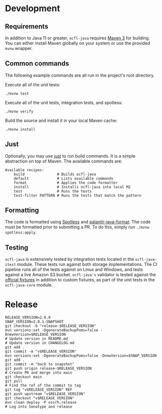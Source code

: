 # Development

## Requirements

In addition to Java 11 or greater, `ocfl-java` requires [Maven
3](https://maven.apache.org/index.html) for building. You can either
install Maven globally on your system or use the provided `mvnw`
wrapper.

## Common commands

The following example commands are all run in the
project's root directory.

Execute all of the unit tests:

``` shell
./mvnw test
```

Execute all of the unit tests, integration tests, and spotless:

``` shell
./mvnw verify
```

Build the source and install it in your local Maven cache:

``` shell
./mvnw install
```

## Just

Optionally, you may use [just](https://just.systems/) to run build
commands. It is a simple abstraction on top of Maven. The available
commands are:

``` 
Available recipes:
    build               # Builds ocfl-java
    default             # Lists available commands
    format              # Applies the code formatter
    install             # Installs ocfl-java into local M2
    test                # Runs the tests
    test-filter PATTERN # Runs the tests that match the pattern
```

## Formatting

The code is formatted using
[Spotless](https://github.com/diffplug/spotless) and
[palantir-java-format](https://github.com/palantir/palantir-java-format).
The code must be formatted prior to submitting a PR. To do this,
simply run `./mvnw spotless:apply`.

## Testing

`ocfl-java` is extensively tested by integration tests located in the
`ocfl-java-itest` module. These tests run against both storage
implementations. The CI pipeline runs all of the tests against on
Linux and Windows, and tests against a live Amazon S3 bucket.
`ocfl-java's` validator is tested against the [official
fixtures](https://github.com/ocfl/fixtures) in addition to custom
fixtures, as part of the unit tests in the `ocfl-java-core` module.

# Release

``` shell
RELEASE_VERSION=2.0.0
SNAP_VERSION=2.0.1-SNAPSHOT
git checkout -b "release-$RELEASE_VERSION"
mvn versions:set -DgenerateBackupPoms=false -DnewVersion=$RELEASE_VERSION
# Update version in README.md
# Update version in CHANGELOG.md
git add .
git commit -m "v$RELEASE_VERSION"
mvn versions:set -DgenerateBackupPoms=false -DnewVersion=$SNAP_VERSION
git add .
git commit -m "back to snapshot"
git push origin release-$RELEASE_VERSION
# Create PR and merge into main
git checkout main
git pull
# Find the ref of the commit to tag
git tag "v$RELEASE_VERSION" REF
git push upstream "v$RELEASE_VERSION"
git checkout "v$RELEASE_VERSION"
mvn clean deploy -P ossrh,release
# Log into Sonatype and release
```
